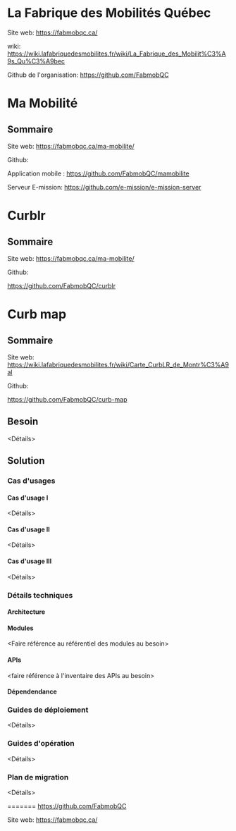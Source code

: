 # La Fabrique des Mobilités Québec


Site web: https://fabmobqc.ca/

wiki: https://wiki.lafabriquedesmobilites.fr/wiki/La_Fabrique_des_Mobilit%C3%A9s_Qu%C3%A9bec

Github de l'organisation: https://github.com/FabmobQC

# Ma Mobilité
## Sommaire

Site web: https://fabmobqc.ca/ma-mobilite/

Github: 

Application mobile : https://github.com/FabmobQC/mamobilite

Serveur E-mission: https://github.com/e-mission/e-mission-server

# Curblr
## Sommaire

Site web: https://fabmobqc.ca/ma-mobilite/

Github: 

 https://github.com/FabmobQC/curblr

# Curb map
## Sommaire

Site web: https://wiki.lafabriquedesmobilites.fr/wiki/Carte_CurbLR_de_Montr%C3%A9al

Github: 

https://github.com/FabmobQC/curb-map



## Besoin
<Détails>
## Solution
### Cas d'usages
#### Cas d'usage I
<Détails>
#### Cas d'usage II
<Détails>
#### Cas d'usage III
<Détails>
### Détails techniques
#### Architecture  
#### Modules
<Faire référence au référentiel des modules au besoin>
#### APIs
<faire référence à l'inventaire des APIs au besoin>
#### Dépendendance
### Guides de déploiement
<Détails>
### Guides d'opération
<Détails>
### Plan de migration
<Détails>

=======
https://github.com/FabmobQC

Site web: https://fabmobqc.ca/

